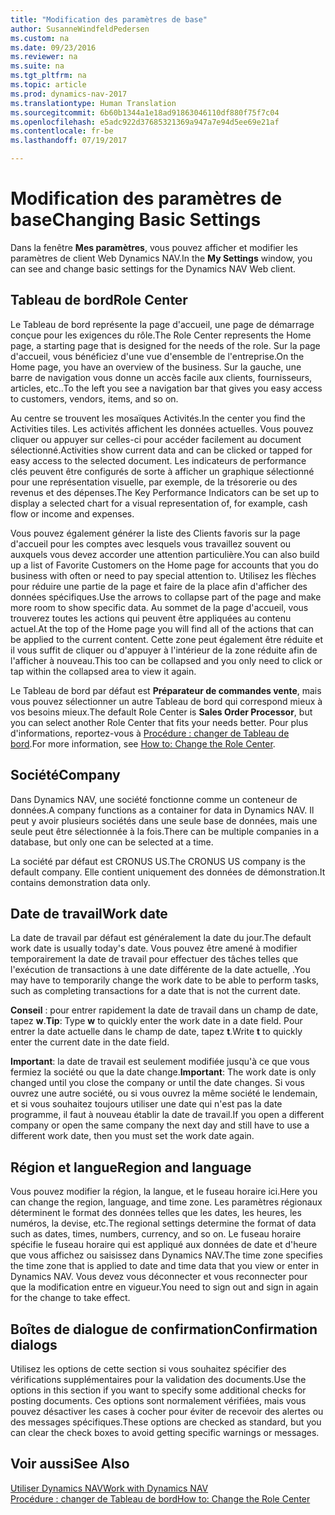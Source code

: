 ```yaml
---
title: "Modification des paramètres de base"
author: SusanneWindfeldPedersen
ms.custom: na
ms.date: 09/23/2016
ms.reviewer: na
ms.suite: na
ms.tgt_pltfrm: na
ms.topic: article
ms.prod: dynamics-nav-2017
ms.translationtype: Human Translation
ms.sourcegitcommit: 6b60b1344a1e18ad91863046110df880f75f7c04
ms.openlocfilehash: e5adc922d37685321369a947a7e94d5ee69e21af
ms.contentlocale: fr-be
ms.lasthandoff: 07/19/2017

---
```


# <a name="changing-basic-settings"></a><span data-ttu-id="f86c8-102">Modification des paramètres de base</span><span class="sxs-lookup"><span data-stu-id="f86c8-102">Changing Basic Settings</span></span>
<span data-ttu-id="f86c8-103">Dans la fenêtre **Mes paramètres**, vous pouvez afficher et modifier les paramètres de client Web Dynamics NAV.</span><span class="sxs-lookup"><span data-stu-id="f86c8-103">In the **My Settings** window, you can see and change basic settings for the Dynamics NAV Web client.</span></span>  

## <a name="role-center"></a><span data-ttu-id="f86c8-104">Tableau de bord</span><span class="sxs-lookup"><span data-stu-id="f86c8-104">Role Center</span></span>
<span data-ttu-id="f86c8-105">Le Tableau de bord représente la page d'accueil, une page de démarrage conçue pour les exigences du rôle.</span><span class="sxs-lookup"><span data-stu-id="f86c8-105">The Role Center represents the Home page, a starting page that is designed for the needs of the role.</span></span> <span data-ttu-id="f86c8-106">Sur la page d'accueil, vous bénéficiez d'une vue d'ensemble de l'entreprise.</span><span class="sxs-lookup"><span data-stu-id="f86c8-106">On the Home page, you have an overview of the business.</span></span> <span data-ttu-id="f86c8-107">Sur la gauche, une barre de navigation vous donne un accès facile aux clients, fournisseurs, articles, etc..</span><span class="sxs-lookup"><span data-stu-id="f86c8-107">To the left you see a navigation bar that gives you easy access to customers, vendors, items, and so on.</span></span>

<span data-ttu-id="f86c8-108">Au centre se trouvent les mosaïques Activités.</span><span class="sxs-lookup"><span data-stu-id="f86c8-108">In the center you find the Activities tiles.</span></span> <span data-ttu-id="f86c8-109">Les activités affichent les données actuelles. Vous pouvez cliquer ou appuyer sur celles-ci pour accéder facilement au document sélectionné.</span><span class="sxs-lookup"><span data-stu-id="f86c8-109">Activities show current data and can be clicked or tapped for easy access to the selected document.</span></span> <span data-ttu-id="f86c8-110">Les indicateurs de performance clés peuvent être configurés de sorte à afficher un graphique sélectionné pour une représentation visuelle, par exemple, de la trésorerie ou des revenus et des dépenses.</span><span class="sxs-lookup"><span data-stu-id="f86c8-110">The Key Performance Indicators can be set up to display a selected chart for a visual representation of, for example, cash flow or income and expenses.</span></span>

<span data-ttu-id="f86c8-111">Vous pouvez également générer la liste des Clients favoris sur la page d'accueil pour les comptes avec lesquels vous travaillez souvent ou auxquels vous devez accorder une attention particulière.</span><span class="sxs-lookup"><span data-stu-id="f86c8-111">You can also build up a list of Favorite Customers on the Home page for accounts that you do business with often or need to pay special attention to.</span></span> <span data-ttu-id="f86c8-112">Utilisez les flèches pour réduire une partie de la page et faire de la place afin d'afficher des données spécifiques.</span><span class="sxs-lookup"><span data-stu-id="f86c8-112">Use the arrows to collapse part of the page and make more room to show specific data.</span></span> <span data-ttu-id="f86c8-113">Au sommet de la page d'accueil, vous trouverez toutes les actions qui peuvent être appliquées au contenu actuel.</span><span class="sxs-lookup"><span data-stu-id="f86c8-113">At the top of the Home page you will find all of the actions that can be applied to the current content.</span></span> <span data-ttu-id="f86c8-114">Cette zone peut également être réduite et il vous suffit de cliquer ou d'appuyer à l'intérieur de la zone réduite afin de l'afficher à nouveau.</span><span class="sxs-lookup"><span data-stu-id="f86c8-114">This too can be collapsed and you only need to click or tap within the collapsed area to view it again.</span></span>

<span data-ttu-id="f86c8-115">Le Tableau de bord par défaut est **Préparateur de commandes vente**, mais vous pouvez sélectionner un autre Tableau de bord qui correspond mieux à vos besoins mieux.</span><span class="sxs-lookup"><span data-stu-id="f86c8-115">The default Role Center is **Sales Order Processor**, but you can select another Role Center that fits your needs better.</span></span> <span data-ttu-id="f86c8-116">Pour plus d'informations, reportez-vous à [Procédure : changer de Tableau de bord](ui-change-role.md).</span><span class="sxs-lookup"><span data-stu-id="f86c8-116">For more information, see [How to: Change the Role Center](ui-change-role.md).</span></span>

## <a name="company"></a><span data-ttu-id="f86c8-117">Société</span><span class="sxs-lookup"><span data-stu-id="f86c8-117">Company</span></span>
<span data-ttu-id="f86c8-118">Dans Dynamics NAV, une société fonctionne comme un conteneur de données.</span><span class="sxs-lookup"><span data-stu-id="f86c8-118">A company functions as a container for data in Dynamics NAV.</span></span> <span data-ttu-id="f86c8-119">Il peut y avoir plusieurs sociétés dans une seule base de données, mais une seule peut être sélectionnée à la fois.</span><span class="sxs-lookup"><span data-stu-id="f86c8-119">There can be multiple companies in a database, but only one can be selected at a time.</span></span>

<span data-ttu-id="f86c8-120">La société par défaut est CRONUS US.</span><span class="sxs-lookup"><span data-stu-id="f86c8-120">The CRONUS US company is the default company.</span></span> <span data-ttu-id="f86c8-121">Elle contient uniquement des données de démonstration.</span><span class="sxs-lookup"><span data-stu-id="f86c8-121">It contains demonstration data only.</span></span>   

## <a name="work-date"></a><span data-ttu-id="f86c8-122">Date de travail</span><span class="sxs-lookup"><span data-stu-id="f86c8-122">Work date</span></span>
<span data-ttu-id="f86c8-123">La date de travail par défaut est généralement la date du jour.</span><span class="sxs-lookup"><span data-stu-id="f86c8-123">The default work date is usually today's date.</span></span> <span data-ttu-id="f86c8-124">Vous pouvez être amené à modifier temporairement la date de travail pour effectuer des tâches telles que l'exécution de transactions à une date différente de la date actuelle, .</span><span class="sxs-lookup"><span data-stu-id="f86c8-124">You may have to temporarily change the work date to be able to perform tasks, such as completing transactions for a date that is not the current date.</span></span>

<span data-ttu-id="f86c8-125">**Conseil** : pour entrer rapidement la date de travail dans un champ de date, tapez **w**.</span><span class="sxs-lookup"><span data-stu-id="f86c8-125">**Tip**: Type **w** to quickly enter the work date in a date field.</span></span> <span data-ttu-id="f86c8-126">Pour entrer la date actuelle dans le champ de date, tapez **t**.</span><span class="sxs-lookup"><span data-stu-id="f86c8-126">Write **t** to quickly enter the current date in the date field.</span></span>

<span data-ttu-id="f86c8-127">**Important**: la date de travail est seulement modifiée jusqu'à ce que vous fermiez la société ou que la date change.</span><span class="sxs-lookup"><span data-stu-id="f86c8-127">**Important**: The work date is only changed until you close the company or until the date changes.</span></span> <span data-ttu-id="f86c8-128">Si vous ouvrez une autre société, ou si vous ouvrez la même société le lendemain, et si vous souhaitez toujours utiliser une date qui n'est pas la date programme, il faut à nouveau établir la date de travail.</span><span class="sxs-lookup"><span data-stu-id="f86c8-128">If you open a different company or open the same company the next day and still have to use a different work date, then you must set the work date again.</span></span>

## <a name="region-and-language"></a><span data-ttu-id="f86c8-129">Région et langue</span><span class="sxs-lookup"><span data-stu-id="f86c8-129">Region and language</span></span>
<span data-ttu-id="f86c8-130">Vous pouvez modifier la région, la langue, et le fuseau horaire ici.</span><span class="sxs-lookup"><span data-stu-id="f86c8-130">Here you can change the region, language, and time zone.</span></span> <span data-ttu-id="f86c8-131">Les paramètres régionaux déterminent le format des données telles que les dates, les heures, les numéros, la devise, etc.</span><span class="sxs-lookup"><span data-stu-id="f86c8-131">The regional settings determine the format of data such as dates, times, numbers, currency, and so on.</span></span> <span data-ttu-id="f86c8-132">Le fuseau horaire spécifie le fuseau horaire qui est appliqué aux données de date et d'heure que vous affichez ou saisissez dans Dynamics NAV.</span><span class="sxs-lookup"><span data-stu-id="f86c8-132">The time zone specifies the time zone that is applied to date and time data that you view or enter in Dynamics NAV.</span></span> <span data-ttu-id="f86c8-133">Vous devez vous déconnecter et vous reconnecter pour que la modification entre en vigueur.</span><span class="sxs-lookup"><span data-stu-id="f86c8-133">You need to sign out and sign in again for the change to take effect.</span></span>

## <a name="confirmation-dialogs"></a><span data-ttu-id="f86c8-134">Boîtes de dialogue de confirmation</span><span class="sxs-lookup"><span data-stu-id="f86c8-134">Confirmation dialogs</span></span>
<span data-ttu-id="f86c8-135">Utilisez les options de cette section si vous souhaitez spécifier des vérifications supplémentaires pour la validation des documents.</span><span class="sxs-lookup"><span data-stu-id="f86c8-135">Use the options in this section if you want to specify some additional checks for posting documents.</span></span> <span data-ttu-id="f86c8-136">Ces options sont normalement vérifiées, mais vous pouvez désactiver les cases à cocher pour éviter de recevoir des alertes ou des messages spécifiques.</span><span class="sxs-lookup"><span data-stu-id="f86c8-136">These options are checked as standard, but you can clear the check boxes to avoid getting specific warnings or messages.</span></span>

## <a name="see-also"></a><span data-ttu-id="f86c8-137">Voir aussi</span><span class="sxs-lookup"><span data-stu-id="f86c8-137">See Also</span></span>
[<span data-ttu-id="f86c8-138">Utiliser Dynamics NAV</span><span class="sxs-lookup"><span data-stu-id="f86c8-138">Work with Dynamics NAV</span></span>](ui-work-product.md)  
[<span data-ttu-id="f86c8-139">Procédure : changer de Tableau de bord</span><span class="sxs-lookup"><span data-stu-id="f86c8-139">How to: Change the Role Center</span></span>](ui-change-role.md)  

